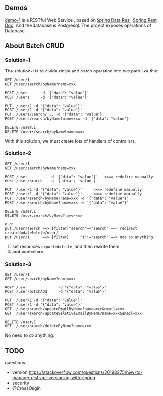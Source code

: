 ## Demos

[demo-1](./demo-1) is a RESTful Web Service , based on [Spring Data Rest](https://spring.io/projects/spring-data-rest), [Spring Rest Doc](https://spring.io/projects/spring-restdocs). And the database is Postgresql. The project exposes operations of Database.

## About Batch CRUD

### Solution-1

The solution-1 is to divide single and batch operation into two path like this:

```
GET /user/1
GET /user/search/byName?name=xxx

POST /user		-d '{"data": "value"}' 
POST /users		-d '{"data": "value"}' 

PUT  /user/1 -d '{"data": "value"}' 
POST /user/1 -d '{"data": "value"}' 
PUT  /users/search/... -d '{"data": "value"}' 
POST /users/search/byName?name=xxx -d '{"data": "value"}' 

DELETE /user/1
DELETE /users/search/byName?name=xxx
```

With this solution, we must create lots of handlers of controllers.

### Solution-2

```
GET /user/1
GET /user/search/byName?name=xxx

POST /user			-d '{"data": "value"}'   <<== redefine manually
POST /user/search	-d '{"data": "value"}' 

PUT  /user/1 -d '{"data": "value"}' 	<<== redefine manually
POST /user/1 -d '{"data": "value"}' 	<<== redefine manually
PUT  /user/search/byName?name=xxx -d '{"data": "value"}' 	
POST /user/search/byName?name=xxx -d '{"data": "value"}' 	

DELETE /user/1
DELETE /user/search/byName?name=xxx	
```

```
e.g:
put /user/search ==> [filter]"search"=="search" ==> redirect createUpdateDelete/user/
put /user/1      ==> [filter]     "1"!="search" ==> not do anything
```

1. set resources `exported=fasle` ,and then rewrite them.
2. add controllers

### Solution-3

```
GET /user/1
GET /user/search/byName?name=xxx

POST /user				-d '{"data": "value"}' 
POST /user/batchAdd		-d '{"data": "value"}' 

PUT  /user/1 -d '{"data": "value"}' 
POST /user/1 -d '{"data": "value"}' 
GET  /user/search/updateEmailByName?name=xxx&email=xxx
GET  /user/search/updateSeletiveEmailByName?name=xxx&email=xxx

DELETE /user/1
GET  /user/search/deleteByName?name=xxx
```

No need to do anything.

## TODO

questions:

- version  https://stackoverflow.com/questions/20198275/how-to-manage-rest-api-versioning-with-spring
- security 
- @CrossOrigin

